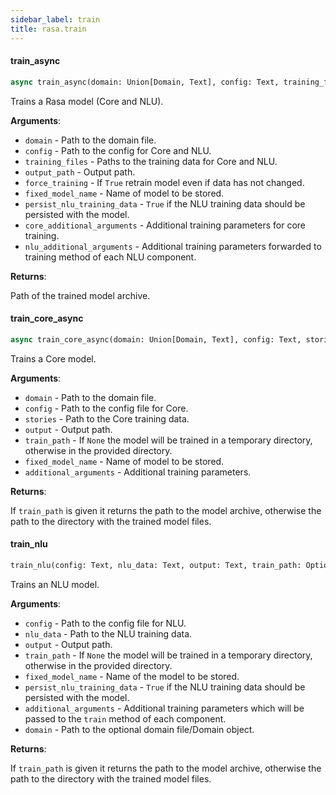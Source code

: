```yaml
---
sidebar_label: train
title: rasa.train
---
```


#### train\_async

```python
async train_async(domain: Union[Domain, Text], config: Text, training_files: Optional[Union[Text, List[Text]]], output: Text = DEFAULT_MODELS_PATH, force_training: bool = False, fixed_model_name: Optional[Text] = None, persist_nlu_training_data: bool = False, core_additional_arguments: Optional[Dict] = None, nlu_additional_arguments: Optional[Dict] = None) -> Optional[Text]
```

Trains a Rasa model (Core and NLU).

**Arguments**:

- `domain` - Path to the domain file.
- `config` - Path to the config for Core and NLU.
- `training_files` - Paths to the training data for Core and NLU.
- `output_path` - Output path.
- `force_training` - If `True` retrain model even if data has not changed.
- `fixed_model_name` - Name of model to be stored.
- `persist_nlu_training_data` - `True` if the NLU training data should be persisted
  with the model.
- `core_additional_arguments` - Additional training parameters for core training.
- `nlu_additional_arguments` - Additional training parameters forwarded to training
  method of each NLU component.
  

**Returns**:

  Path of the trained model archive.

#### train\_core\_async

```python
async train_core_async(domain: Union[Domain, Text], config: Text, stories: Text, output: Text, train_path: Optional[Text] = None, fixed_model_name: Optional[Text] = None, additional_arguments: Optional[Dict] = None) -> Optional[Text]
```

Trains a Core model.

**Arguments**:

- `domain` - Path to the domain file.
- `config` - Path to the config file for Core.
- `stories` - Path to the Core training data.
- `output` - Output path.
- `train_path` - If `None` the model will be trained in a temporary
  directory, otherwise in the provided directory.
- `fixed_model_name` - Name of model to be stored.
- `additional_arguments` - Additional training parameters.
  

**Returns**:

  If `train_path` is given it returns the path to the model archive,
  otherwise the path to the directory with the trained model files.

#### train\_nlu

```python
train_nlu(config: Text, nlu_data: Text, output: Text, train_path: Optional[Text] = None, fixed_model_name: Optional[Text] = None, persist_nlu_training_data: bool = False, additional_arguments: Optional[Dict] = None, domain: Optional[Union[Domain, Text]] = None) -> Optional[Text]
```

Trains an NLU model.

**Arguments**:

- `config` - Path to the config file for NLU.
- `nlu_data` - Path to the NLU training data.
- `output` - Output path.
- `train_path` - If `None` the model will be trained in a temporary
  directory, otherwise in the provided directory.
- `fixed_model_name` - Name of the model to be stored.
- `persist_nlu_training_data` - `True` if the NLU training data should be persisted
  with the model.
- `additional_arguments` - Additional training parameters which will be passed to
  the `train` method of each component.
- `domain` - Path to the optional domain file/Domain object.
  
  

**Returns**:

  If `train_path` is given it returns the path to the model archive,
  otherwise the path to the directory with the trained model files.

